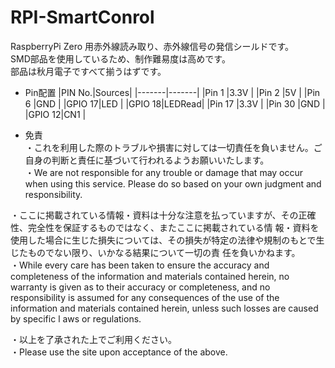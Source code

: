 # RPI-SmartConrol
RaspberryPi Zero 用赤外線読み取り、赤外線信号の発信シールドです。<br>
SMD部品を使用しているため、制作難易度は高めです。<br>
部品は秋月電子ですべて揃うはずです。


- Pin配置
|PIN No.|Sources|
|-------|-------|
|Pin 1  |3.3V   |
|Pin 2  |5V     |
|Pin 6  |GND    |
|GPIO 17|LED    |
|GPIO 18|LEDRead|
|Pin 17 |3.3V   |
|Pin 30 |GND    |
|GPIO 12|CN1    |

- 免責<br>
 ・これを利用した際のトラブルや損害に対しては一切責任を負いません。ご自身の判断と責任に基づいて行われるようお願いいたします。<br>
 ・We are not responsible for any trouble or damage that may occur when using this service. Please do so based on your own    judgment and responsibility.<br>

 ・ここに掲載されている情報・資料は十分な注意を払っていますが、その正確性、完全性を保証するものではなく、またここに掲載されている情      報・資料を使用した場合に生じた損失については、その損失が特定の法律や規制のもとで生じたものでない限り、いかなる結果について一切の責    任を負いかねます。<br>
 ・While every care has been taken to ensure the accuracy and completeness of the information and materials contained        herein, no warranty is given as to their accuracy or completeness, and no responsibility is assumed for any                consequences of the use of the information and materials contained herein, unless such losses are caused by specific l    aws or regulations.<br>
 
 ・以上を了承された上でご利用ください。<br>
 ・Please use the site upon acceptance of the above.<br>
 
 
